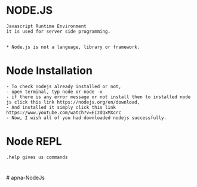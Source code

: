 # NODE.JS

    Javascript Runtime Environment
    it is used for server side programming.


    * Node.js is not a language, library or framework.

# ########################################################################################

# Node Installation

    - To check nodejs already installed or not,
    - open terminal, typ node or node -v
    - if there is any error message or not install then to installed node js click this link https://nodejs.org/en/download,
    - And installed it simply click this link https://www.youtube.com/watch?v=EIzdQxMXcrc
    - Now, I wish all of you had downloaded nodejs successfully.

# ####################################################################################

# Node REPL
    .help gives us commands

# #########################################################################################



#   a p n a - N o d e J s  
 
